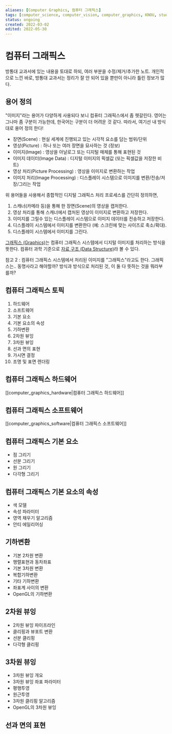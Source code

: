 ```yaml
---
aliases: [Computer Graphics, 컴퓨터 그래픽스]
tags: [computer_science, computer_vision, computer_graphics, KNOU, study]
status: ongoing
created: 2022-03-02
edited: 2022-05-30
---
```


# 컴퓨터 그래픽스
방통대 교과서에 있는 내용을 토대로 하되, 여러 부분을 수정/제거/추가한 노트. 개인적으로 느낀 바로, 방통대 교과서는 정리가 잘 안 되어 있을 뿐만이 아니라 틀린 정보가 많다.

## 용어 정의
"이미지"라는 용어가 다양하게 사용되다 보니 컴퓨터 그래픽스에서 좀 헷갈린다. 영어는 그나마 좀 구분이 가능한데, 한국어는 구분이 더 어려운 것 같다. 따라서, 여기선 내 방식대로 용어 정의 한다!
- 장면(Scene) : 현실 세계에 진행되고 있는 시각적 요소를 담는 범위/단위
- 영상(Picture) : 하나 또는 여러 장면을 묘사하는 것 (정보)
- 이미지(Image) : 영상을 아날로그 또는 디지털 매체를 통해 표현된 것
- 이미지 데이터(Image Data) : 디지털 이미지의 픽셀값 (또는 픽셀값을 저장한 비트)
- 영상 처리(Picture Processing) : 영상을 이미지로 변환하는 작업
- 이미지 처리(Image Processing) : 디스플레이 시스템으로 이미지를 변환/전송/저장/그리는 작업

위 용어들을 사용해서 종합적인 디지털 그래픽스 처리 프로세스를 간단히 정의하면,
1. 스캐너(카메라 등)을 통해 한 장면(Scene)의 영상을 캡처한다.
2. 영상 처리를 통해 스캐너에서 캡처된 영상이 이미지로 변환하고 저장한다.
3. 이미지를 그릴수 있는 디스플레이 시스템으로 이미지 데이터를 전송하고 저장한다.
4. 디스플레이 시스템에서 이미지를 변환한다 (예: 스크린에 맞는 사이즈로 축소/확대).
5. 디스플레이 시스템에서 이미지를 그린다.

[그래픽스 (Graphics)](https://en.wikipedia.org/wiki/Graphics)는 컴퓨터 그래픽스 시스템에서 디지털 이미지를 처리하는 방식을 뜻한다. 컴퓨터 과학 기준으로 [자료 구조 (Data Structure)](https://en.wikipedia.org/wiki/Data_structure)라 볼 수 있다.

참고 2 : 컴퓨터 그래픽스 시스템에서 처리된 이미지를 "그래픽스"라고도 한다. 그래픽스는.. 동명사라고 해야할까? 방식과 방식으로 처리된 것, 이 둘 다 뜻하는 것을 뭐라부를까?

## 컴퓨터 그래픽스 토픽
1. 하드웨어
2. 소프트웨어
3. 기본 요소
4. 기본 요소의 속성
5. 기하변환
6. 2차원 뷰잉
7. 3차원 뷰잉
8. 선과 면의 표현
9. 가시면 결정
10. 조명 및 표면 렌더링

## 컴퓨터 그래픽스 하드웨어
[[computer_graphics_hardware|컴퓨터 그래픽스 하드웨어]]

## 컴퓨터 그래픽스 소프트웨어
[[computer_graphics_software|컴퓨터 그래픽스 소프트웨어]]

## 컴퓨터 그래픽스 기본 요소
- 점 그리기
- 선분 그리기
- 원 그리기
- 다각형 그리기

## 컴퓨터 그래픽스 기본 요소의 속성
- 색 모델
- 속성 파라미터
- 영역 채우기 알고리즘
- 안티 에일리어싱

## 기하변환
- 기본 2차원 변환
- 행렬표현과 동차좌표
- 기본 3차원 변환
- 복합기하변환
- 기타 기하변환
- 좌표계 사이의 변환
- OpenGL의 기하변환

## 2차원 뷰잉
- 2차원 뷰잉 파이프라인
- 클리핑과 뷰포트 변환
- 선분 클리핑
- 다각형 클리핑

## 3차원 뷰잉
- 3차원 뷰잉 개요
- 3차원 뷰잉 좌표 파라미터
- 평행투영
- 원근투영
- 3차원 클리핑 알고리즘
- OpenGL의 3차원 뷰잉

## 선과 면의 표현
